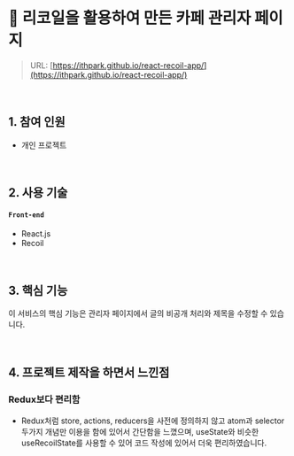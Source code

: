 # :pushpin: 리코일을 활용하여 만든 카페 관리자 페이지 
> URL: [https://ithpark.github.io/react-recoil-app/](https://ithpark.github.io/react-recoil-app/)
> 

</br>

## 1. 참여 인원
- 개인 프로젝트 

</br>

## 2. 사용 기술
#### `Front-end`
  - React.js
  - Recoil

</br>

## 3. 핵심 기능
이 서비스의 핵심 기능은 관리자 페이지에서 글의 비공개 처리와 제목을 수정할 수 있습니다.

<br/>

## 4. 프로젝트 제작을 하면서 느낀점
### Redux보다 편리함
- Redux처럼 store, actions, reducers을 사전에 정의하지 않고 atom과 selector 두가지 개념만 이용을 함에 있어서 간단함을 느꼈으며, useState와 비슷한 useRecoilState를 사용할 수 있어 코드 작성에 있어서 더욱 편리하였습니다.

  


